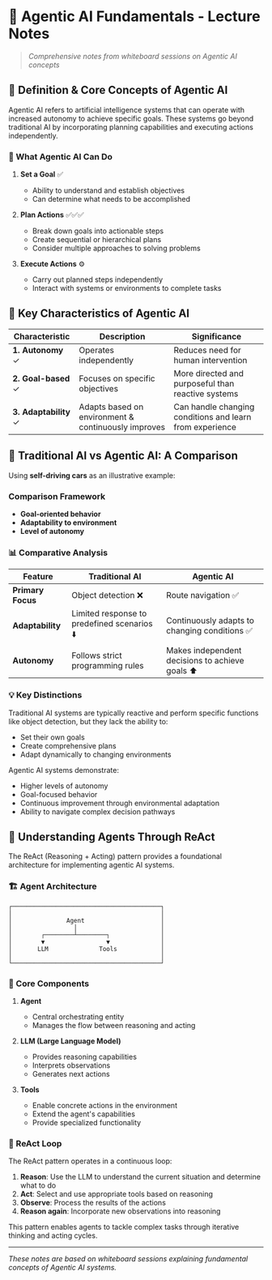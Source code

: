 # 📘 Agentic AI Fundamentals - Lecture Notes

> *Comprehensive notes from whiteboard sessions on Agentic AI concepts*

## 📑 Definition & Core Concepts of Agentic AI

Agentic AI refers to artificial intelligence systems that can operate with increased autonomy to achieve specific goals. These systems go beyond traditional AI by incorporating planning capabilities and executing actions independently.

### 🤖 What Agentic AI Can Do

1. **Set a Goal** ✅
   - Ability to understand and establish objectives
   - Can determine what needs to be accomplished

2. **Plan Actions** ✅✅✅
   - Break down goals into actionable steps
   - Create sequential or hierarchical plans
   - Consider multiple approaches to solving problems

3. **Execute Actions** ⚙️
   - Carry out planned steps independently
   - Interact with systems or environments to complete tasks

## 🌟 Key Characteristics of Agentic AI

| Characteristic | Description | Significance |
|----------------|-------------|-------------|
| **1. Autonomy** ✓ | Operates independently | Reduces need for human intervention |
| **2. Goal-based** ✓ | Focuses on specific objectives | More directed and purposeful than reactive systems |
| **3. Adaptability** ✓ | Adapts based on environment & continuously improves | Can handle changing conditions and learn from experience |

## 🔄 Traditional AI vs Agentic AI: A Comparison

Using **self-driving cars** as an illustrative example:

### Comparison Framework
- **Goal-oriented behavior**
- **Adaptability to environment**
- **Level of autonomy**

### 📊 Comparative Analysis

| Feature | Traditional AI | Agentic AI |
|---------|---------------|------------|
| **Primary Focus** | Object detection ❌ | Route navigation ✅ |
| **Adaptability** | Limited response to predefined scenarios ⬇️ | Continuously adapts to changing conditions ✅ |
| **Autonomy** | Follows strict programming rules | Makes independent decisions to achieve goals ⬆️ |

### 💡 Key Distinctions

Traditional AI systems are typically reactive and perform specific functions like object detection, but they lack the ability to:
- Set their own goals
- Create comprehensive plans
- Adapt dynamically to changing environments

Agentic AI systems demonstrate:
- Higher levels of autonomy
- Goal-focused behavior
- Continuous improvement through environmental adaptation
- Ability to navigate complex decision pathways

## 🧠 Understanding Agents Through ReAct

The ReAct (Reasoning + Acting) pattern provides a foundational architecture for implementing agentic AI systems.

### 🏗️ Agent Architecture

```
┌─────────────────────────────────────────┐
│                                         │
│               Agent                     │
│                 │                       │
│        ┌────────┴────────┐              │
│        ▼                 ▼              │
│       LLM              Tools            │
│                                         │
└─────────────────────────────────────────┘
```

### 🧩 Core Components

1. **Agent**
   - Central orchestrating entity
   - Manages the flow between reasoning and acting

2. **LLM (Large Language Model)**
   - Provides reasoning capabilities
   - Interprets observations
   - Generates next actions

3. **Tools**
   - Enable concrete actions in the environment
   - Extend the agent's capabilities
   - Provide specialized functionality

### 🔄 ReAct Loop

The ReAct pattern operates in a continuous loop:

1. **Reason**: Use the LLM to understand the current situation and determine what to do
2. **Act**: Select and use appropriate tools based on reasoning
3. **Observe**: Process the results of the actions
4. **Reason again**: Incorporate new observations into reasoning

This pattern enables agents to tackle complex tasks through iterative thinking and acting cycles.

---

*These notes are based on whiteboard sessions explaining fundamental concepts of Agentic AI systems.*